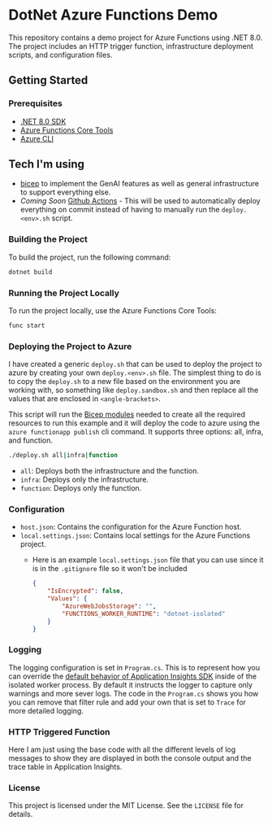 # DotNet Azure Functions Demo

This repository contains a demo project for Azure Functions using .NET 8.0. The project includes an HTTP trigger function, infrastructure deployment scripts, and configuration files.

## Getting Started

### Prerequisites

- [.NET 8.0 SDK](https://dotnet.microsoft.com/download/dotnet/8.0)
- [Azure Functions Core Tools](https://docs.microsoft.com/en-us/azure/azure-functions/functions-run-local)
- [Azure CLI](https://docs.microsoft.com/en-us/cli/azure/install-azure-cli)

## Tech I'm using

- [bicep](https://github.com/anotherRedbeard/apimdemo-environment/tree/main/iac/bicep) to implement the GenAI features as well as general infrastructure to support everything else.
- *Coming Soon* [Github Actions](https://docs.github.com/en/actions/about-github-actions/understanding-github-actions) - This will be used to automatically deploy everything on commit instead of having to manually run the `deploy.<env>.sh` script.

### Building the Project

To build the project, run the following command:

```sh
dotnet build
```

### Running the Project Locally

To run the project locally, use the Azure Functions Core Tools:

```sh
func start
```

### Deploying the Project to Azure

I have created a generic `deploy.sh` that can be used to deploy the project to azure by creating your own `deploy.<env>.sh` file.  The simplest thing to do is to copy the `deploy.sh` to a new file based on the environment you are working with, so something like `deploy.sandbox.sh` and then replace all the values that are enclosed in `<angle-brackets>`.

This script will run the [Bicep modules](https://github.com/anotherRedbeard/dotnet-azfunc-demo/blob/main/iac/bicep) needed to create all the required resources to run this example and it will deploy the code to azure using the `azure functionapp publish` cli command.  It supports three options: all, infra, and function.

```sh
./deploy.sh all|infra|function
```

- `all`: Deploys both the infrastructure and the function.
- `infra`: Deploys only the infrastructure.
- `function`: Deploys only the function.

### Configuration

- `host.json`: Contains the configuration for the Azure Function host.
- `local.settings.json`: Contains local settings for the Azure Functions project.
  - Here is an example `local.settings.json` file that you can use since it is in the `.gitignore` file so it won't be included
  
    ```json
    {
        "IsEncrypted": false,
        "Values": {
            "AzureWebJobsStorage": "",
            "FUNCTIONS_WORKER_RUNTIME": "dotnet-isolated"
        }
    }
    ```

### Logging

The logging configuration is set in `Program.cs`.  This is to represent how you can override the [default behavior of Application Insights SDK](https://learn.microsoft.com/en-us/azure/azure-functions/dotnet-isolated-process-guide?tabs=windows#managing-log-levels) inside of the isolated worker process. By default it instructs the logger to capture only warnings and more sever logs. The code in the `Program.cs` shows you how you can remove that filter rule and add your own that is set to `Trace` for more detailed logging.

### HTTP Triggered Function

Here I am just using the base code with all the different levels of log messages to show they are displayed in both the console output and the trace table in Application Insights.

### License

This project is licensed under the MIT License. See the `LICENSE` file for details.